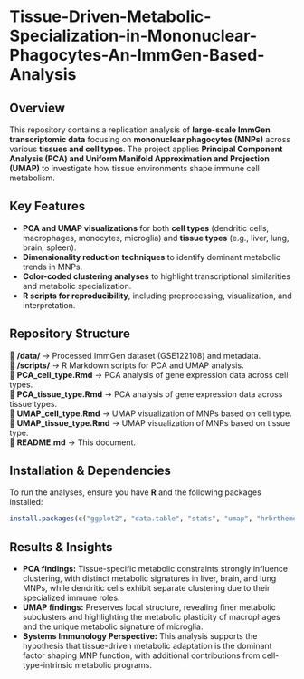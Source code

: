 # Tissue-Driven-Metabolic-Specialization-in-Mononuclear-Phagocytes-An-ImmGen-Based-Analysis

## Overview
This repository contains a replication analysis of **large-scale ImmGen transcriptomic data** focusing on **mononuclear phagocytes (MNPs)** across various **tissues and cell types**. The project applies **Principal Component Analysis (PCA) and Uniform Manifold Approximation and Projection (UMAP)** to investigate how tissue environments shape immune cell metabolism.

## Key Features
- **PCA and UMAP visualizations** for both **cell types** (dendritic cells, macrophages, monocytes, microglia) and **tissue types** (e.g., liver, lung, brain, spleen).
- **Dimensionality reduction techniques** to identify dominant metabolic trends in MNPs.
- **Color-coded clustering analyses** to highlight transcriptional similarities and metabolic specialization.
- **R scripts for reproducibility**, including preprocessing, visualization, and interpretation.

## Repository Structure
📂 **/data/** → Processed ImmGen dataset (GSE122108) and metadata.  
📂 **/scripts/** → R Markdown scripts for PCA and UMAP analysis.  
📜 **PCA_cell_type.Rmd** → PCA analysis of gene expression data across cell types.  
📜 **PCA_tissue_type.Rmd** → PCA analysis of gene expression data across tissue types.  
📜 **UMAP_cell_type.Rmd** → UMAP visualization of MNPs based on cell type.  
📜 **UMAP_tissue_type.Rmd** → UMAP visualization of MNPs based on tissue type.  
📜 **README.md** → This document.  

## Installation & Dependencies
To run the analyses, ensure you have **R** and the following packages installed:

```r
install.packages(c("ggplot2", "data.table", "stats", "umap", "hrbrthemes", "RColorBrewer"))
```

## Results & Insights
- **PCA findings:** Tissue-specific metabolic constraints strongly influence clustering, with distinct metabolic signatures in liver, brain, and lung MNPs, while dendritic cells exhibit separate clustering due to their specialized immune roles.
- **UMAP findings:** Preserves local structure, revealing finer metabolic subclusters and highlighting the metabolic plasticity of macrophages and the unique metabolic signature of microglia.
- **Systems Immunology Perspective:** This analysis supports the hypothesis that tissue-driven metabolic adaptation is the dominant factor shaping MNP function, with additional contributions from cell-type-intrinsic metabolic programs.
